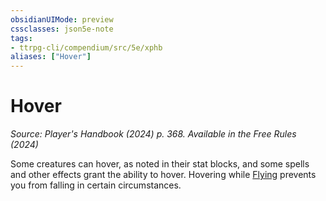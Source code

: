 ```yaml
---
obsidianUIMode: preview
cssclasses: json5e-note
tags:
- ttrpg-cli/compendium/src/5e/xphb
aliases: ["Hover"]
---
```

# Hover
*Source: Player's Handbook (2024) p. 368. Available in the Free Rules (2024)* 

Some creatures can hover, as noted in their stat blocks, and some spells and other effects grant the ability to hover. Hovering while [Flying](flying-xphb.md) prevents you from falling in certain circumstances.
